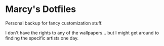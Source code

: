 # Marcy's Dotfiles

Personal backup for fancy customization stuff.

I don't have the rights to any of the wallpapers... but I might get around to
finding the specific artists one day.

